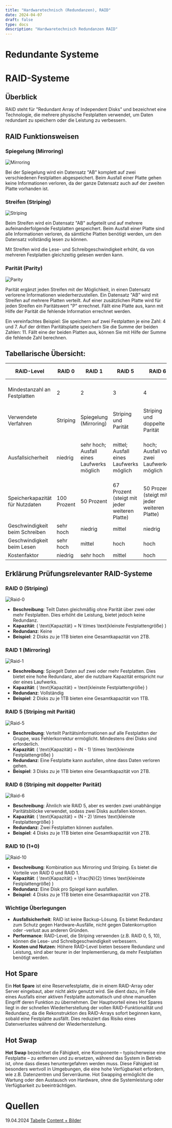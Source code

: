 ```yaml
---
title: "Hardwaretechnisch (Redundanzen), RAID"
date: 2024-04-07
draft: false
type: docs
description: "Hardwaretechnisch Redundanzen RAID"
---
```


# Redundante Systeme

# RAID-Systeme

## Überblick

RAID steht für "Redundant Array of Independent Disks" und bezeichnet eine Technologie, die mehrere physische Festplatten verwendet, um Daten redundant zu speichern oder die Leistung zu verbessern. 

## RAID Funktionsweisen

### Spiegelung (Mirroring)

![Mirroring](https://www.globalsystem.ch/site/assets/files/1247/ratgeber-raid-beispiele-1.png)

Bei der Spiegelung wird ein Datensatz "AB" komplett auf zwei verschiedenen Festplatten abgespeichert. Beim Ausfall einer Platte gehen keine Informationen verloren, da der ganze Datensatz auch auf der zweiten Platte vorhanden ist.

### Streifen (Striping)

![Striping](https://www.globalsystem.ch/site/assets/files/1247/ratgeber-raid-beispiele-2.png)

Beim Streifen wird ein Datensatz "AB" aufgeteilt und auf mehrere aufeinanderfolgende Festplatten gespeichert. Beim Ausfall einer Platte sind alle Informationen verloren, da sämtliche Platten benötigt werden, um den Datensatz vollständig lesen zu können.

Mit Streifen wird die Lese- und Schreibgeschwindigkeit erhöht, da von mehreren Festplatten gleichzeitig gelesen werden kann.

### Parität (Parity)

![Parity](https://www.globalsystem.ch/site/assets/files/1247/ratgeber-raid-beispiele-3.png)

Parität ergänzt jeden Streifen mit der Möglichkeit, in einen Datensatz verlorene Informationen wiederherzustellen. Ein Datensatz "AB" wird mit Streifen auf mehrere Platten verteilt. Auf einer zusätzlichen Platte wird für jeden Streifen ein Paritätswert "P" errechnet. Fällt eine Platte aus, kann mit Hilfe der Parität die fehlende Information errechnet werden.

Ein vereinfachtes Beispiel: Sie speichern auf zwei Festplatten je eine Zahl: 4 und 7. Auf der dritten Paritätsplatte speichern Sie die Summe der beiden Zahlen: 11. Fällt eine der beiden Platten aus, können Sie mit Hilfe der Summe die fehlende Zahl berechnen.


## Tabellarische Übersicht:

| RAID-Level               | RAID 0        | RAID 1                 | RAID 5                                | RAID 6                                        | RAID 10 (1+0)                            | RAID 50                               | RAID 60                               |
|--------------------------|---------------|------------------------|---------------------------------------|-----------------------------------------------|------------------------------------------|---------------------------------------|---------------------------------------|
| Mindestanzahl an Festplatten | 2             | 2                      | 3                                     | 4                                             | 4                                        | 6 (2 Gruppen von 3 Disks)              | 8 (2 Gruppen von 4 Disks)              |
| Verwendete Verfahren     | Striping      | Spiegelung (Mirroring) | Striping und Parität                  | Striping und doppelte Parität                 | Striping gespiegelter Daten              | Kombination von RAID 5 und Striping   | Kombination von RAID 6 und Striping   |
| Ausfallsicherheit        | niedrig       | sehr hoch; Ausfall eines Laufwerks möglich | mittel; Ausfall eines Laufwerks möglich | hoch; Ausfall von zwei Laufwerken möglich   | sehr hoch; Ausfall eines Laufwerks pro Sub-Array möglich | hoch; Ausfall eines Laufwerks pro RAID-5-Gruppe möglich | sehr hoch; Ausfall von zwei Laufwerken pro RAID-6-Gruppe möglich |
| Speicherkapazität für Nutzdaten | 100 Prozent  | 50 Prozent             | 67 Prozent (steigt mit jeder weiteren Platte) | 50 Prozent (steigt mit jeder weiteren Platte) | 50 Prozent                               | Über 67 Prozent, abhängig von der Anzahl der Disks | Über 50 Prozent, abhängig von der Anzahl der Disks |
| Geschwindigkeit beim Schreiben | sehr hoch    | niedrig                | mittel                                | niedrig                                       | mittel                                   | hoch                                  | mittel                                |
| Geschwindigkeit beim Lesen | sehr hoch    | mittel                 | hoch                                  | hoch                                          | sehr hoch                                | sehr hoch                             | hoch                                  |
| Kostenfaktor             | niedrig       | sehr hoch              | mittel                                | hoch                                          | sehr hoch                                | sehr hoch                             | sehr hoch                             |


## Erklärung Prüfungsrelevanter RAID-Systeme

### RAID 0 (Striping)

![Raid-0](https://www.globalsystem.ch/site/assets/files/1247/ratgeber-raid-systeme-00.200x0-is-hidpi.png)

- **Beschreibung**: Teilt Daten gleichmäßig ohne Parität über zwei oder mehr Festplatten. Dies erhöht die Leistung, bietet jedoch keine Redundanz.
- **Kapazität**: \( \text{Kapazität} = N \times \text{kleinste Festplattengröße} \)
- **Redundanz**: Keine
- **Beispiel**: 2 Disks zu je 1TB bieten eine Gesamtkapazität von 2TB.

### RAID 1 (Mirroring)

![Raid-1](https://www.globalsystem.ch/site/assets/files/1247/ratgeber-raid-systeme-01.png)

- **Beschreibung**: Spiegelt Daten auf zwei oder mehr Festplatten. Dies bietet eine hohe Redundanz, aber die nutzbare Kapazität entspricht nur der eines Laufwerks.
- **Kapazität**: \( \text{Kapazität} = \text{kleinste Festplattengröße} \)
- **Redundanz**: Vollständig
- **Beispiel**: 2 Disks zu je 1TB bieten eine Gesamtkapazität von 1TB.

### RAID 5 (Striping mit Parität)

![Raid-5](https://www.globalsystem.ch/site/assets/files/1247/ratgeber-raid-systeme-05.png)

- **Beschreibung**: Verteilt Paritätsinformationen auf alle Festplatten der Gruppe, was Fehlerkorrektur ermöglicht. Mindestens drei Disks sind erforderlich.
- **Kapazität**: \( \text{Kapazität} = (N - 1) \times \text{kleinste Festplattengröße} \)
- **Redundanz**: Eine Festplatte kann ausfallen, ohne dass Daten verloren gehen.
- **Beispiel**: 3 Disks zu je 1TB bieten eine Gesamtkapazität von 2TB.

### RAID 6 (Striping mit doppelter Parität)

![Raid-6](https://www.globalsystem.ch/site/assets/files/1247/ratgeber-raid-systeme-06.png)

- **Beschreibung**: Ähnlich wie RAID 5, aber es werden zwei unabhängige Paritätsblöcke verwendet, sodass zwei Disks ausfallen können.
- **Kapazität**: \( \text{Kapazität} = (N - 2) \times \text{kleinste Festplattengröße} \)
- **Redundanz**: Zwei Festplatten können ausfallen.
- **Beispiel**: 4 Disks zu je 1TB bieten eine Gesamtkapazität von 2TB.

### RAID 10 (1+0)

![Raid-10](https://www.globalsystem.ch/site/assets/files/1247/ratgeber-raid-systeme-10.png)

- **Beschreibung**: Kombination aus Mirroring und Striping. Es bietet die Vorteile von RAID 0 und RAID 1.
- **Kapazität**: \( \text{Kapazität} = \frac{N}{2} \times \text{kleinste Festplattengröße} \)
- **Redundanz**: Eine Disk pro Spiegel kann ausfallen.
- **Beispiel**: 4 Disks zu je 1TB bieten eine Gesamtkapazität von 2TB.

### Wichtige Überlegungen

- **Ausfallsicherheit**: RAID ist keine Backup-Lösung. Es bietet Redundanz zum Schutz gegen Hardware-Ausfälle, nicht gegen Datenkorruption oder -verlust aus anderen Gründen.
- **Performance**: RAID-Level, die Striping verwenden (z.B. RAID 0, 5, 10), können die Lese- und Schreibgeschwindigkeit verbessern.
- **Kosten und Nutzen**: Höhere RAID-Level bieten bessere Redundanz und Leistung, sind aber teurer in der Implementierung, da mehr Festplatten benötigt werden.

## Hot Spare

Ein **Hot Spare** ist eine Reservefestplatte, die in einem RAID-Array oder Server eingebaut, aber nicht aktiv genutzt wird. Sie dient dazu, im Falle eines Ausfalls einer aktiven Festplatte automatisch und ohne manuellen Eingriff deren Funktion zu übernehmen. Der Hauptvorteil eines Hot Spares liegt in der schnellen Wiederherstellung der vollen RAID-Funktionalität und Redundanz, da die Rekonstruktion des RAID-Arrays sofort beginnen kann, sobald eine Festplatte ausfällt. Dies reduziert das Risiko eines Datenverlustes während der Wiederherstellung.

## Hot Swap

**Hot Swap** bezeichnet die Fähigkeit, eine Komponente – typischerweise eine Festplatte – zu entfernen und zu ersetzen, während das System in Betrieb ist, ohne dass dieses heruntergefahren werden muss. Diese Fähigkeit ist besonders wertvoll in Umgebungen, die eine hohe Verfügbarkeit erfordern, wie z.B. Datenzentren und Serverräume. Hot Swapping ermöglicht die Wartung oder den Austausch von Hardware, ohne die Systemleistung oder Verfügbarkeit zu beeinträchtigen.

# Quellen 
19.04.2024
[Tabelle](https://www.ionos.de/digitalguide/server/sicherheit/raid-level-im-vergleich/)
[Content + Bilder](https://www.globalsystem.ch/ratgeber/raid-systeme-erklaert/)